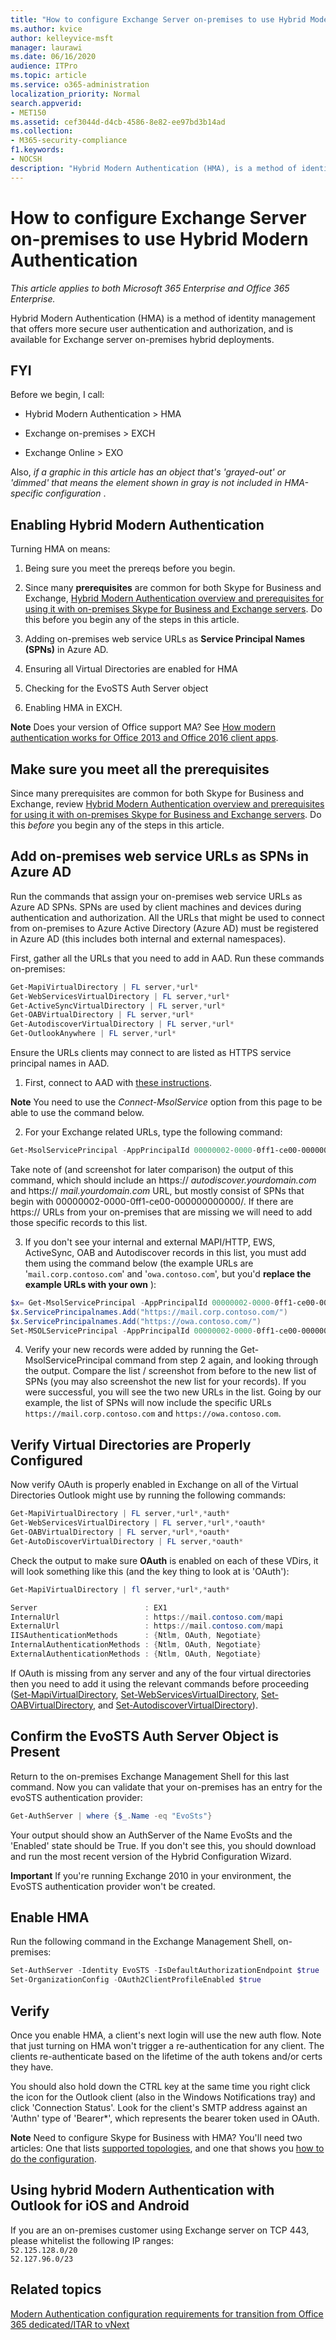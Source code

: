 ```yaml
---
title: "How to configure Exchange Server on-premises to use Hybrid Modern Authentication"
ms.author: kvice
author: kelleyvice-msft
manager: laurawi
ms.date: 06/16/2020
audience: ITPro
ms.topic: article
ms.service: o365-administration
localization_priority: Normal
search.appverid:
- MET150
ms.assetid: cef3044d-d4cb-4586-8e82-ee97bd3b14ad
ms.collection:
- M365-security-compliance
f1.keywords:
- NOCSH
description: "Hybrid Modern Authentication (HMA), is a method of identity management that offers more secure user authentication and authorization, and is available for Exchange server on-premises hybrid deployments."
---
```


# How to configure Exchange Server on-premises to use Hybrid Modern Authentication

*This article applies to both Microsoft 365 Enterprise and Office 365 Enterprise.*

Hybrid Modern Authentication (HMA) is a method of identity management that offers more secure user authentication and authorization, and is available for Exchange server on-premises hybrid deployments.
  
## FYI

Before we begin, I call:
  
- Hybrid Modern Authentication \> HMA

- Exchange on-premises \> EXCH

- Exchange Online \> EXO

Also, *if a graphic in this article has an object that's 'grayed-out' or 'dimmed' that means the element shown in gray is not included in HMA-specific configuration* .
  
## Enabling Hybrid Modern Authentication

Turning HMA on means:
  
1. Being sure you meet the prereqs before you begin.

1. Since many **prerequisites** are common for both Skype for Business and Exchange, [Hybrid Modern Authentication overview and prerequisites for using it with on-premises Skype for Business and Exchange servers](hybrid-modern-auth-overview.md). Do this before you begin any of the steps in this article.

1. Adding on-premises web service URLs as **Service Principal Names (SPNs)** in Azure AD.

1. Ensuring all Virtual Directories are enabled for HMA

1. Checking for the EvoSTS Auth Server object

1. Enabling HMA in EXCH.

 **Note** Does your version of Office support MA? See [How modern authentication works for Office 2013 and Office 2016 client apps](modern-auth-for-office-2013-and-2016.md).
  
## Make sure you meet all the prerequisites

Since many prerequisites are common for both Skype for Business and Exchange, review [Hybrid Modern Authentication overview and prerequisites for using it with on-premises Skype for Business and Exchange servers](hybrid-modern-auth-overview.md). Do this  *before*  you begin any of the steps in this article.
  
## Add on-premises web service URLs as SPNs in Azure AD

Run the commands that assign your on-premises web service URLs as Azure AD SPNs. SPNs are used by client machines and devices during authentication and authorization. All the URLs that might be used to connect from on-premises to Azure Active Directory (Azure AD) must be registered in Azure AD (this includes both internal and external namespaces).
  
First, gather all the URLs that you need to add in AAD. Run these commands on-premises:
  
```powershell
Get-MapiVirtualDirectory | FL server,*url*
Get-WebServicesVirtualDirectory | FL server,*url*
Get-ActiveSyncVirtualDirectory | FL server,*url*
Get-OABVirtualDirectory | FL server,*url*
Get-AutodiscoverVirtualDirectory | FL server,*url*
Get-OutlookAnywhere | FL server,*url*
```
    
Ensure the URLs clients may connect to are listed as HTTPS service principal names in AAD.
  
1. First, connect to AAD with [these instructions](https://docs.microsoft.com/office365/enterprise/powershell/connect-to-office-365-powershell).

 **Note** You need to use the _Connect-MsolService_ option from this page to be able to use the command below.

2. For your Exchange related URLs, type the following command:

```powershell
Get-MsolServicePrincipal -AppPrincipalId 00000002-0000-0ff1-ce00-000000000000 | select -ExpandProperty ServicePrincipalNames
```

Take note of (and screenshot for later comparison) the output of this command, which should include an https://  *autodiscover.yourdomain.com*  and https://  *mail.yourdomain.com* URL, but mostly consist of SPNs that begin with 00000002-0000-0ff1-ce00-000000000000/. If there are https:// URLs from your on-premises that are missing we will need to add those specific records to this list.
  
3. If you don't see your internal and external MAPI/HTTP, EWS, ActiveSync, OAB and Autodiscover records in this list, you must add them using the command below (the example URLs are '`mail.corp.contoso.com`' and '`owa.contoso.com`', but you'd **replace the example URLs with your own** ): <br/>
```powershell
$x= Get-MsolServicePrincipal -AppPrincipalId 00000002-0000-0ff1-ce00-000000000000
$x.ServicePrincipalnames.Add("https://mail.corp.contoso.com/")
$x.ServicePrincipalnames.Add("https://owa.contoso.com/")
Set-MSOLServicePrincipal -AppPrincipalId 00000002-0000-0ff1-ce00-000000000000 -ServicePrincipalNames $x.ServicePrincipalNames
```

4. Verify your new records were added by running the Get-MsolServicePrincipal command from step 2 again, and looking through the output. Compare the list / screenshot from before to the new list of SPNs (you may also screenshot the new list for your records). If you were successful, you will see the two new URLs in the list. Going by our example, the list of SPNs will now include the specific URLs  `https://mail.corp.contoso.com`  and  `https://owa.contoso.com`. 
  
## Verify Virtual Directories are Properly Configured

Now verify OAuth is properly enabled in Exchange on all of the Virtual Directories Outlook might use by running the following commands:

```powershell
Get-MapiVirtualDirectory | FL server,*url*,*auth* 
Get-WebServicesVirtualDirectory | FL server,*url*,*oauth*
Get-OABVirtualDirectory | FL server,*url*,*oauth*
Get-AutoDiscoverVirtualDirectory | FL server,*oauth*
```

Check the output to make sure **OAuth** is enabled on each of these VDirs, it will look something like this (and the key thing to look at is 'OAuth'):

```powershell
Get-MapiVirtualDirectory | fl server,*url*,*auth*

Server                        : EX1
InternalUrl                   : https://mail.contoso.com/mapi
ExternalUrl                   : https://mail.contoso.com/mapi
IISAuthenticationMethods      : {Ntlm, OAuth, Negotiate}
InternalAuthenticationMethods : {Ntlm, OAuth, Negotiate}
ExternalAuthenticationMethods : {Ntlm, OAuth, Negotiate}
```
  
If OAuth is missing from any server and any of the four virtual directories then you need to add it using the relevant commands before proceeding ([Set-MapiVirtualDirectory](https://docs.microsoft.com/powershell/module/exchange/client-access-servers/set-mapivirtualdirectory?view=exchange-ps), [Set-WebServicesVirtualDirectory](https://docs.microsoft.com/powershell/module/exchange/client-access-servers/set-webservicesvirtualdirectory?view=exchange-ps), [Set-OABVirtualDirectory](https://docs.microsoft.com/powershell/module/exchange/email-addresses-and-address-books/set-oabvirtualdirectory?view=exchange-ps), and [Set-AutodiscoverVirtualDirectory](https://docs.microsoft.com/powershell/module/exchange/client-access-servers/set-autodiscovervirtualdirectory?view=exchange-ps)).
  
## Confirm the EvoSTS Auth Server Object is Present

Return to the on-premises Exchange Management Shell for this last command. Now you can validate that your on-premises has an entry for the evoSTS authentication provider:
  
```powershell
Get-AuthServer | where {$_.Name -eq "EvoSts"}
```

Your output should show an AuthServer of the Name EvoSts and the 'Enabled' state should be True. If you don't see this, you should download and run the most recent version of the Hybrid Configuration Wizard.
  
 **Important** If you're running Exchange 2010 in your environment, the EvoSTS authentication provider won't be created. 
  
## Enable HMA

Run the following command in the Exchange Management Shell, on-premises:

```powershell
Set-AuthServer -Identity EvoSTS -IsDefaultAuthorizationEndpoint $true  
Set-OrganizationConfig -OAuth2ClientProfileEnabled $true
```

## Verify

Once you enable HMA, a client's next login will use the new auth flow. Note that just turning on HMA won't trigger a re-authentication for any client. The clients re-authenticate based on the lifetime of the auth tokens and/or certs they have.
  
You should also hold down the CTRL key at the same time you right click the icon for the Outlook client (also in the Windows Notifications tray) and click 'Connection Status'. Look for the client's SMTP address against an 'Authn' type of 'Bearer\*', which represents the bearer token used in OAuth.
  
 **Note** Need to configure Skype for Business with HMA? You'll need two articles: One that lists [supported topologies](https://docs.microsoft.com/skypeforbusiness/plan-your-deployment/modern-authentication/topologies-supported), and one that shows you [how to do the configuration](configure-skype-for-business-for-hybrid-modern-authentication.md).
 
## Using hybrid Modern Authentication with Outlook for iOS and Android

If you are an on-premises customer using Exchange server on TCP 443, please whitelist the following IP ranges:
 <BR> ```52.125.128.0/20``` <BR> ```52.127.96.0/23``` <BR>

## Related topics

[Modern Authentication configuration requirements for transition from Office 365 dedicated/ITAR to vNext](https://docs.microsoft.com/exchange/troubleshoot/modern-authentication/modern-authentication-configuration)

